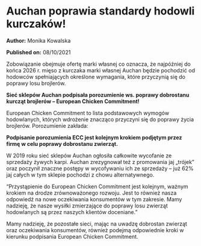 # Auchan poprawia standardy hodowli kurczaków!

**Author:** Monika Kowalska

**Published on:** <span class="ml-10 mb-10">08/10/2021</span>

Zobowiązanie obejmuje ofertę marki własnej co oznacza, że najpóźniej do końca 2026 r. mięso z kurczaka marki własnej Auchan będzie pochodzić od hodowców spełniających określone wymagania, które przyczynią się do poprawy losu brojlerów.

**Sieć sklepów Auchan podpisała porozumienie ws. poprawy dobrostanu kurcząt brojlerów – European Chicken Commitment!**

European Chicken Commitment to lista podstawowych wymogów hodowlanych, których wdrożenie znacząco przyczyni się do poprawy życia brojlerów. Porozumienie zakłada:

**Podpisanie porozumienia ECC jest kolejnym krokiem podjętym przez firmę w celu poprawy dobrostanu zwierząt.**

W 2019 roku sieć sklepów Auchan ogłosiła całkowite wycofanie ze sprzedaży żywych karpi. Auchan zrezygnował też z promowania jaj „trójek” oraz poczynił znaczne postępy w wycofywaniu ich ze sprzedaży – już 62% jaj całych w tym sklepie pochodzi z chowu alternatywnego.

“Przystąpienie do European Chicken Commitment jest kolejnym, ważnym krokiem na drodze zrównoważonego rozwoju. Jest to również nasza odpowiedź na nowe oczekiwania konsumentów w tym zakresie. Mamy nadzieję, że nasze wysiłki zmierzające do poprawy losu zwierząt hodowlanych są przez naszych klientów doceniane.”

Mamy nadzieję, że pozostałe sieci, mając na uwadzę dobrostan zwierząt oraz oczekiwania konsumentów, również podejmą odpowiednie kroki w kierunku podpisania European Chicken Commitment.


